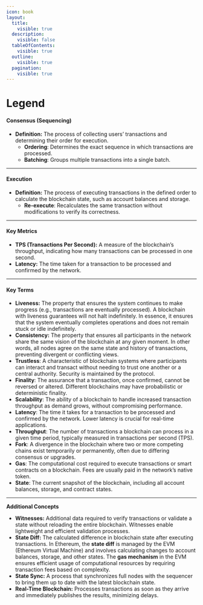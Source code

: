 ```yaml
---
icon: book
layout:
  title:
    visible: true
  description:
    visible: false
  tableOfContents:
    visible: true
  outline:
    visible: true
  pagination:
    visible: true
---
```


# Legend

#### **Consensus (Sequencing)**

* **Definition:** The process of collecting users’ transactions and determining their order for execution.
  * **Ordering**: Determines the exact sequence in which transactions are processed.
  * **Batching**: Groups multiple transactions into a single batch.

***

#### **Execution**

* **Definition:** The process of executing transactions in the defined order to calculate the blockchain state, such as account balances and storage.
  * **Re-execute**: Recalculates the same transaction without modifications to verify its correctness.

***

#### **Key Metrics**

* **TPS (Transactions Per Second):** A measure of the blockchain’s throughput, indicating how many transactions can be processed in one second.
* **Latency:** The time taken for a transaction to be processed and confirmed by the network.

***

#### Key Terms

* **Liveness:** The property that ensures the system continues to make progress (e.g., transactions are eventually processed). A blockchain with liveness guarantees will not halt indefinitely. In essence, it ensures that the system eventually completes operations and does not remain stuck or idle indefinitely.
* **Consistency:** The property that ensures all participants in the network share the same vision of the blockchain at any given moment. In other words, all nodes agree on the same state and history of transactions, preventing divergent or conflicting views.
* **Trustless**: A characteristic of blockchain systems where participants can interact and transact without needing to trust one another or a central authority. Security is maintained by the protocol.
* **Finality**: The assurance that a transaction, once confirmed, cannot be reversed or altered. Different blockchains may have probabilistic or deterministic finality.
* **Scalability**: The ability of a blockchain to handle increased transaction throughput as demand grows, without compromising performance.
* **Latency**: The time it takes for a transaction to be processed and confirmed by the network. Lower latency is crucial for real-time applications.
* **Throughput**: The number of transactions a blockchain can process in a given time period, typically measured in transactions per second (TPS).
* **Fork**: A divergence in the blockchain where two or more competing chains exist temporarily or permanently, often due to differing consensus or upgrades.
* **Gas**: The computational cost required to execute transactions or smart contracts on a blockchain. Fees are usually paid in the network’s native token.
* **State**: The current snapshot of the blockchain, including all account balances, storage, and contract states.

***

**Additional Concepts**

* **Witnesses:** Additional data required to verify transactions or validate a state without reloading the entire blockchain. Witnesses enable lightweight and efficient validation processes.
* **State Diff:** The calculated difference in blockchain state after executing transactions. In Ethereum, the **state diff** is managed by the EVM (Ethereum Virtual Machine) and involves calculating changes to account balances, storage, and other states. The **gas mechanism** in the EVM ensures efficient usage of computational resources by requiring transaction fees based on complexity.
* **State Sync:** A process that synchronizes full nodes with the sequencer to bring them up to date with the latest blockchain state.
* **Real-Time Blockchain:** Processes transactions as soon as they arrive and immediately publishes the results, minimizing delays.

